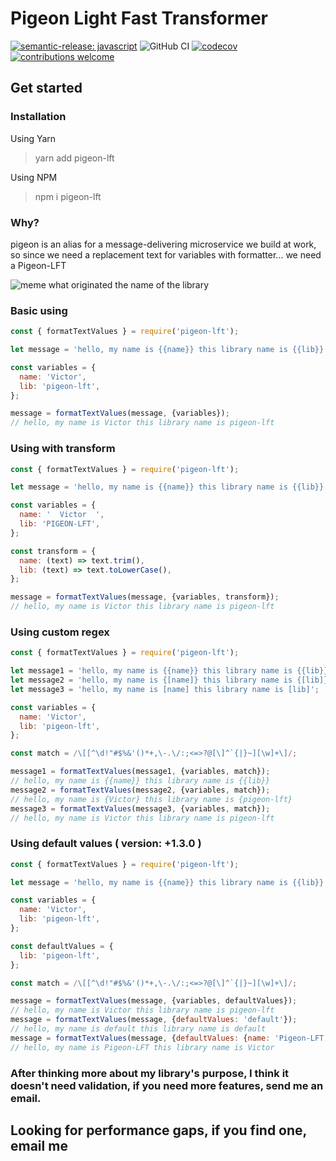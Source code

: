 # Pigeon Light Fast Transformer

[![semantic-release: javascript](https://img.shields.io/badge/semantic--release-javascript-e10079?logo=semantic-release)](https://github.com/semantic-release/semantic-release)
![GitHub CI](https://github.com/victorportize/pigeon-lft/actions/workflows/ci.yml/badge.svg)
[![codecov](https://codecov.io/gh/VictorPortize/pigeon-lft/branch/main/graph/badge.svg?token=UH94ASW3Q6)](https://codecov.io/gh/VictorPortize/pigeon-lft)
[![contributions welcome](https://img.shields.io/badge/contributions-welcome-brightgreen.svg?style=flat)](https://github.com/dwyl/esta/issues)


## Get started

### Installation

Using Yarn
 > yarn add pigeon-lft

Using NPM
 > npm i pigeon-lft

### Why? 

pigeon is an alias for a message-delivering microservice we build at work, so since we need a replacement text for variables with formatter... we need a Pigeon-LFT

![meme what originated the name of the library](https://media.tenor.com/xBk3W_f99MIAAAAC/is-this-a-pigeon-butterfly.gif)
### Basic using

```javascript
const { formatTextValues } = require('pigeon-lft');

let message = 'hello, my name is {{name}} this library name is {{lib}}';

const variables = {
  name: 'Victor',
  lib: 'pigeon-lft',
};

message = formatTextValues(message, {variables});
// hello, my name is Victor this library name is pigeon-lft
```

### Using with transform

```javascript
const { formatTextValues } = require('pigeon-lft');

let message = 'hello, my name is {{name}} this library name is {{lib}}';

const variables = {
  name: '  Victor  ',
  lib: 'PIGEON-LFT',
};

const transform = {
  name: (text) => text.trim(),
  lib: (text) => text.toLowerCase(),
};

message = formatTextValues(message, {variables, transform});
// hello, my name is Victor this library name is pigeon-lft
```

### Using custom regex  

```javascript
const { formatTextValues } = require('pigeon-lft');

let message1 = 'hello, my name is {{name}} this library name is {{lib}}';
let message2 = 'hello, my name is {[name]} this library name is {[lib]}';
let message3 = 'hello, my name is [name] this library name is [lib]';

const variables = {
  name: 'Victor',
  lib: 'pigeon-lft',
};

const match = /\[[^\d!"#$%&'()*+,\-.\/:;<=>?@[\]^`{|}~][\w]+\]/;

message1 = formatTextValues(message1, {variables, match});
// hello, my name is {{name}} this library name is {{lib}}
message2 = formatTextValues(message2, {variables, match});
// hello, my name is {Victor} this library name is {pigeon-lft}
message3 = formatTextValues(message3, {variables, match});
// hello, my name is Victor this library name is pigeon-lft
```

### Using default values ( version: +1.3.0 )

```javascript
const { formatTextValues } = require('pigeon-lft');

let message = 'hello, my name is {{name}} this library name is {{lib}}';

const variables = {
  name: 'Victor',
  lib: 'pigeon-lft',
};

const defaultValues = {
  lib: 'pigeon-lft',
};

const match = /\[[^\d!"#$%&'()*+,\-.\/:;<=>?@[\]^`{|}~][\w]+\]/;

message = formatTextValues(message, {variables, defaultValues});
// hello, my name is Victor this library name is pigeon-lft
message = formatTextValues(message, {defaultValues: 'default'});
// hello, my name is default this library name is default
message = formatTextValues(message, {defaultValues: {name: 'Pigeon-LFT', lib: "Victor"}});
// hello, my name is Pigeon-LFT this library name is Victor
```

### After thinking more about my library's purpose, I think it doesn't need validation, if you need more features, send me an email.

## Looking for performance gaps, if you find one, email me